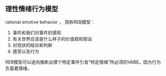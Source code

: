 ## 理性情绪行为模型
rational emotive behavior ， 简称REB模型：
1. 事件和我们对事件的感知
2. 有关世界应该是什么样子的价值观和假设
3. 对现状的结论和判断
4. 感受以及行为

REB模型可以逆向推断出摸个特定事件引发“特定情绪”所必须的VABE。因为行为负载着情绪。
